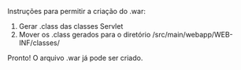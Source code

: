 Instruções para permitir a criação do .war:
  1. Gerar .class das classes Servlet
  2. Mover os .class gerados para o diretório /src/main/webapp/WEB-INF/classes/

Pronto! O arquivo .war já pode ser criado.
